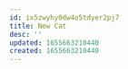 ```yaml
---
id: ix5zwyhy0dw4o5tdyer2pj7
title: New Cat
desc: ''
updated: 1655663210440
created: 1655663210440
---
```


